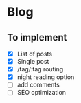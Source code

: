 # Blog

## To implement

- [x] List of posts
- [x] Single post
- [x] /tag/:tag routing
- [x] night reading option
- [ ] add comments
- [ ] SEO optimization